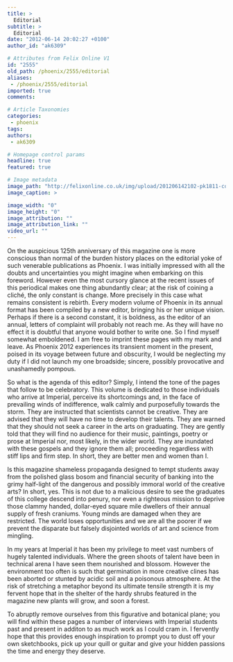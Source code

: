 ```yaml
---
title: >
  Editorial
subtitle: >
  Editorial
date: "2012-06-14 20:02:27 +0100"
author_id: "ak6309"

# Attributes from Felix Online V1
id: "2555"
old_path: /phoenix/2555/editorial
aliases:
 - /phoenix/2555/editorial
imported: true
comments:

# Article Taxonomies
categories:
 - phoenix
tags:
authors:
 - ak6309

# Homepage control params
headline: true
featured: true

# Image metadata
image_path: "http://felixonline.co.uk/img/upload/201206142102-pk1811-cover.png"
image_caption: >

image_width: "0"
image_height: "0"
image_attribution: ""
image_attribution_link: ""
video_url: ""
---
```


On the auspicious 125th anniversary of this magazine one is more conscious than normal of the burden history places on the editorial yoke of such venerable publications as Phoenix. I was initially impressed with all the doubts and uncertainties you might imagine when embarking on this foreword. However even the most cursory glance at the recent issues of this periodical makes one thing abundantly clear; at the risk of coining a cliché, the only constant is change. More precisely in this case what remains consistent is rebirth. Every modern volume of Phoenix in its annual format has been compiled by a new editor, bringing his or her unique vision. Perhaps if there is a second constant, it is boldness, as the editor of an annual, letters of complaint will probably not reach me. As they will have no effect it is doubtful that anyone would bother to write one. So I find myself somewhat emboldened. I am free to imprint these pages with my mark and leave. As Phoenix 2012 experiences its transient moment in the present, poised in its voyage between future and obscurity, I would be neglecting my duty if I did not launch my one broadside; sincere, possibly provocative and unashamedly pompous.

So what is the agenda of this editor? Simply, I intend the tone of the pages that follow to be celebratory. This volume is dedicated to those individuals who arrive at Imperial, perceive its shortcomings and, in the face of prevailing winds of indifference, walk calmly and purposefully towards the storm. They are instructed that scientists cannot be creative. They are advised that they will have no time to develop their talents. They are warned that they should not seek a career in the arts on graduating. They are gently told that they will find no audience for their music, paintings, poetry or prose at Imperial nor, most likely, in the wider world. They are inundated with these gospels and they ignore them all; proceeding regardless with stiff lips and firm step. In short, they are better men and women than I.

Is this magazine shameless propaganda designed to tempt students away from the polished glass bosom and financial security of banking into the grimy half-light of the dangerous and possibly immoral world of the creative arts? In short, yes. This is not due to a malicious desire to see the graduates of this college descend into penury, nor even a righteous mission to deprive those clammy handed, dollar-eyed square mile dwellers of their annual supply of fresh craniums. Young minds are damaged when they are restricted. The world loses opportunities and we are all the poorer if we prevent the disparate but falsely disjointed worlds of art and science from mingling.

In my years at Imperial it has been my privilege to meet vast numbers of hugely talented individuals. Where the green shoots of talent have been in technical arena I have seen them nourished and blossom. However the environment too often is such that germination in more creative clines has been aborted or stunted by acidic soil and a poisonous atmosphere. At the risk of stretching a metaphor beyond its ultimate tensile strength it is my fervent hope that in the shelter of the hardy shrubs featured in the magazine new plants will grow, and soon a forest.

To abruptly remove ourselves from this figurative and botanical plane; you will find within these pages a number of interviews with Imperial students past and present in additon to as much work as I could cram in. I fervently hope that this provides enough inspiration to prompt you to dust off your own sketchbooks, pick up your quill or guitar and give your hidden passions the time and energy they deserve.
